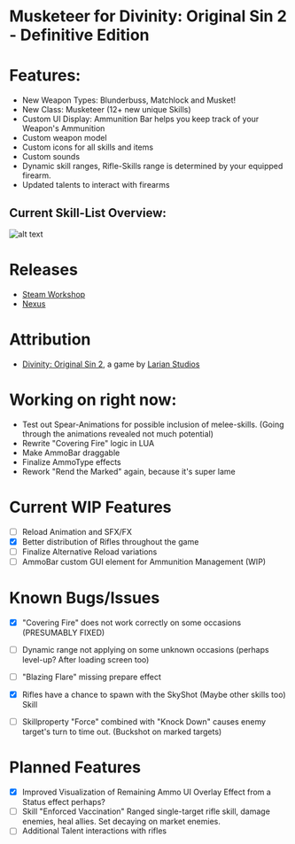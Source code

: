 Musketeer for Divinity: Original Sin 2 - Definitive Edition
=======

# Features:
- New Weapon Types: Blunderbuss, Matchlock and Musket!
- New Class: Musketeer (12+ new unique Skills)
- Custom UI Display: Ammunition Bar helps you keep track of your Weapon's Ammunition
- Custom weapon model
- Custom icons for all skills and items
- Custom sounds
- Dynamic skill ranges, Rifle-Skills range is determined by your equipped firearm.
- Updated talents to interact with firearms

## Current Skill-List Overview:
![alt text](https://cdn.discordapp.com/attachments/358337334619406336/719880391334559844/Musketeer_Skills_Overview.png "Skill-List")

# Releases
* [Steam Workshop]() 
* [Nexus]()

# Attribution
- [Divinity: Original Sin 2](http://store.steampowered.com/app/435150/Divinity_Original_Sin_2/), a game by [Larian Studios](http://larian.com/)

# Working on right now:
- Test out Spear-Animations for possible inclusion of melee-skills. (Going through the animations revealed not much potential)
- Rewrite "Covering Fire" logic in LUA
- Make AmmoBar draggable
- Finalize AmmoType effects
- Rework "Rend the Marked" again, because it's super lame

# Current WIP Features
- [ ] Reload Animation and SFX/FX
- [x] Better distribution of Rifles throughout the game
- [ ] Finalize Alternative Reload variations
- [ ] AmmoBar custom GUI element for Ammunition Management (WIP)

# Known Bugs/Issues
- [x] "Covering Fire" does not work correctly on some occasions (PRESUMABLY FIXED)
- [ ] Dynamic range not applying on some unknown occasions (perhaps level-up? After loading screen too)
- [ ] "Blazing Flare" missing prepare effect
- [x] Rifles have a chance to spawn with the SkyShot (Maybe other skills too) Skill
- [ ] Skillproperty "Force" combined with "Knock Down" causes enemy target's turn to time out. (Buckshot on marked targets)


# Planned Features
- [x] Improved Visualization of Remaining Ammo
UI Overlay Effect from a Status effect perhaps?
- [ ] Skill "Enforced Vaccination"
Ranged single-target rifle skill, damage enemies, heal allies. Set decaying on market enemies.
- [ ] Additional Talent interactions with rifles
